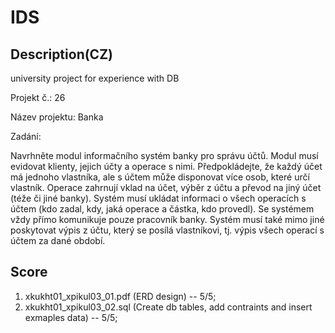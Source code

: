 # IDS
## Description(CZ)
university project for experience with DB

Projekt č.: 26

Název projektu: Banka

Zadání:

Navrhněte modul informačního systém banky pro správu účtů. Modul musí evidovat klienty, jejich účty a operace s nimi.
Předpokládejte, že každý účet má jednoho vlastníka, ale s účtem může disponovat více osob, které určí vlastník.
Operace zahrnují vklad na účet, výběr z účtu a převod na jiný účet (téže či jiné banky).
Systém musí ukládat informaci o všech operacích s účtem (kdo zadal, kdy, jaká operace a částka, kdo provedl).
Se systémem vždy přímo komunikuje pouze pracovník banky.
Systém musí také mimo jiné poskytovat výpis z účtu, který se posílá vlastníkovi, tj. výpis všech operací s účtem za dané období.

## Score
1) xkukht01_xpikul03_01.pdf (ERD design) -- 5/5;
2) xkukht01_xpikul03_02.sql (Create db tables, add contraints and insert exmaples data) -- 5/5;
